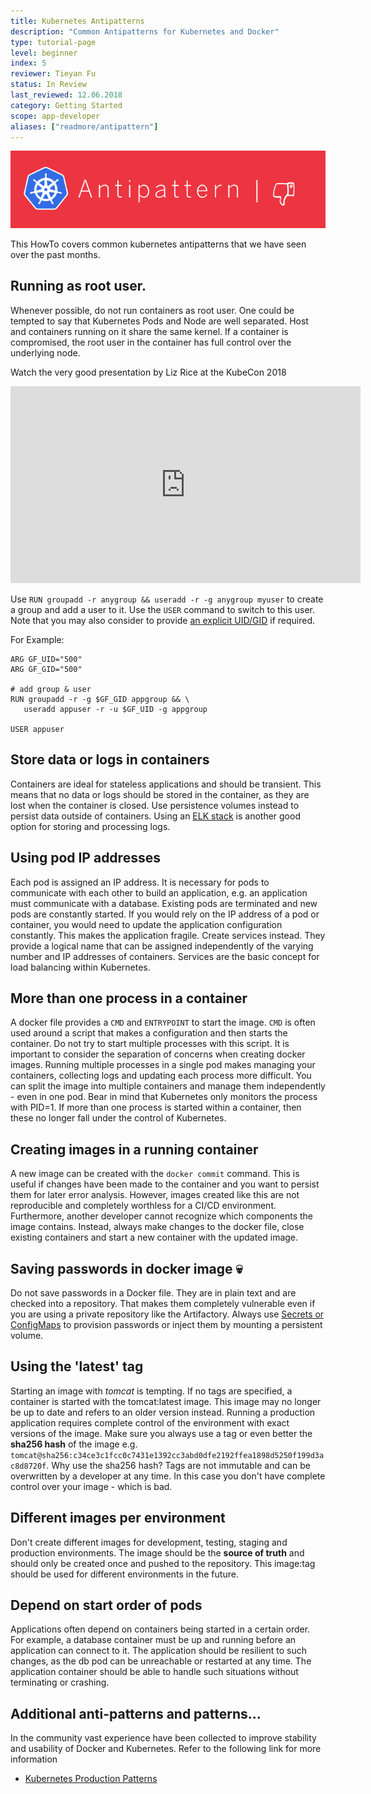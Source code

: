 ```yaml
---
title: Kubernetes Antipatterns
description: "Common Antipatterns for Kubernetes and Docker"
type: tutorial-page
level: beginner
index: 5
reviewer: Tieyan Fu
status: In Review
last_reviewed: 12.06.2018
category: Getting Started
scope: app-developer
aliases: ["readmore/antipattern"]
---
```


![antipattern](howto-antipattern.png)

This HowTo covers common kubernetes antipatterns that we have seen over the past months.


## Running as root user.
Whenever possible, do not run containers as root user. One could be 
tempted to say that Kubernetes Pods and Node are well separated. Host and containers running on it 
share the same kernel. If a container is compromised, the root user in the container has full control over the 
underlying node.

Watch the very good presentation by Liz Rice at the KubeCon 2018
<iframe width="560" height="315" src="https://www.youtube.com/embed/ltrV-Qmh3oY" frameborder="0" allow="autoplay; encrypted-media" allowfullscreen></iframe>

Use `RUN groupadd -r anygroup && useradd -r -g anygroup myuser` to create a group
and add a user to it. Use the `USER` command to switch to this user.  Note that you may also consider to provide
[an explicit UID/GID](https://docs.docker.com/develop/develop-images/dockerfile_best-practices/#user) if required.  

For Example:

```
ARG GF_UID="500"
ARG GF_GID="500"

# add group & user
RUN groupadd -r -g $GF_GID appgroup && \
   useradd appuser -r -u $GF_UID -g appgroup

USER appuser

```

## Store data or logs in containers
Containers are ideal for stateless applications 
and should be transient. This means that no data or logs should be stored in the 
container, as they are lost when the container is closed. Use persistence volumes instead to persist data outside
of containers. Using an [ELK stack](https://www.elastic.co/de/elk-stack) is another good option for storing and processing logs.

## Using pod IP addresses
Each pod is assigned an IP address. It is necessary 
for pods to communicate with each other to build an application, e.g. an application 
must communicate with a database. Existing pods are terminated and new pods are 
constantly started. If you would rely on the IP address of a pod or container, you would need to update the application
configuration constantly. This makes the application fragile. Create 
services instead. They provide a logical name that can be assigned independently of the 
varying number and IP addresses of containers. Services are the basic concept for load 
balancing within Kubernetes.

## More than one process in a container
A docker file provides a `CMD` and `ENTRYPOINT` to 
start the image. `CMD` is often used around a script that makes a configuration and then 
starts the container. Do not try to start multiple processes with this script. It is 
important to consider the separation of concerns when creating docker images. Running multiple processes in a single pod makes 
managing your containers, collecting logs and updating each process more difficult. 
You can split the image into multiple containers and manage them independently - even in one pod. 
Bear in mind that Kubernetes only monitors the process with PID=1. If more than 
one process is started within a container, then these no longer fall under the control of Kubernetes.


## Creating images in a running container
A new image can be created with the `docker commit` 
command. This is useful if changes have been made to the container and you want to persist 
them for later error analysis. However, images created like this are not reproducible and 
completely worthless for a CI/CD environment. Furthermore, another developer cannot recognize 
which components the image contains. Instead, always make changes to the docker file, close 
existing containers and start a new container with the updated image.

## Saving passwords in docker image  💀
Do not save passwords in a Docker file. They are in plain 
text and are checked into a repository. That makes them completely vulnerable even if you are using
a private repository like the Artifactory. 
Always use [Secrets or ConfigMaps](https://kubernetes.io/docs/tasks/inject-data-application/distribute-credentials-secure)
to provision passwords or inject them by mounting a persistent volume.

## Using the 'latest' tag
Starting an image with *tomcat* is tempting. If no tags are specified, a container is 
started with the tomcat:latest image.  This image may no longer be up to date and refers to an 
older version instead. Running a production application requires complete control of the environment 
with exact versions of the image.  Make sure you always use a tag or even better the **sha256 hash** 
of the image e.g. `tomcat@sha256:c34ce3c1fcc0c7431e1392cc3abd0dfe2192ffea1898d5250f199d3ac8d8720f`. 
Why use the sha256 hash? Tags are not immutable and can be overwritten by a developer at any time. In this case 
you don't have complete control over your image - which is bad.

## Different images per environment
Don't create different images for development, testing, staging 
and production environments. The image should be the **source of truth** and should only be created once 
and pushed to the repository. This image:tag should be used for different environments in the future. 


## Depend on start order of pods
Applications often depend on containers being started in a certain order. 
For example, a database container must be up and running before an application can connect to it. The application 
should be resilient to such changes, as the db pod can be unreachable or restarted at any time. The 
application container should be able to handle such situations without terminating or crashing. 

## Additional anti-patterns and patterns...
In the community vast experience have been collected to improve stability and usability of Docker and Kubernetes.
Refer to the following link for more information
- [Kubernetes Production Patterns](https://github.com/gravitational/workshop/blob/master/k8sprod.md)